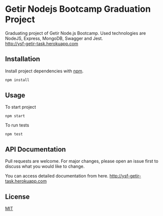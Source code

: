 # Getir Nodejs Bootcamp Graduation Project

Graduating project of Getir Node.js Bootcamp. Used technologies are NodeJS, Express, MongoDB, Swagger and Jest. <br />
http://ysf-getir-task.herokuapp.com

## Installation

Install project dependencies with [npm](https://www.npmjs.com).

```bash
npm install
```

## Usage

To start project
```
npm start
```
To run tests
```
npm test
```

## API Documentation
Pull requests are welcome. For major changes, please open an issue first to discuss what you would like to change.

You can access detailed documentation from here.
http://ysf-getir-task.herokuapp.com

## License
[MIT](https://choosealicense.com/licenses/mit/)
